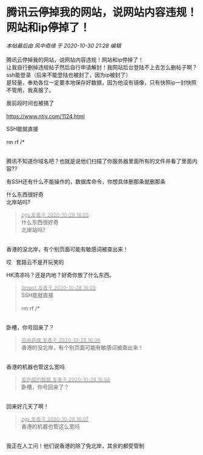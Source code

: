 # 腾讯云停掉我的网站，说网站内容违规！网站和ip停掉了！


<i class="pstatus"> 本帖最后由 风中奇缘 于 2020-10-30 21:28 编辑 </i><br />
<br />
腾讯云停掉我的网站，说网站内容违规！网站和ip停掉了！<br />
让我自行删掉违规帖子然后自行申请解封！我网站后台登陆不上去怎么删帖子啊？<br />
ssh能登录（后来不能登陆也被封了，因为ip被封了）<br />
是轻量，奉劝各位一定要本地保存好数据，因为他没有镜像，只有快照ip一封快照不管用，我真服了。

我前段时间也被搞了<br />
<br />
https://www.ntiy.com/1124.html

SSH能就直接<br />
<br />
rm rf /*<br />
<br />
<img src="static/image/smiley/default/lol.gif" smilieid="12" border="0" alt="" /><img src="static/image/smiley/default/lol.gif" smilieid="12" border="0" alt="" /><img src="static/image/smiley/default/lol.gif" smilieid="12" border="0" alt="" />

腾讯不知道你域名吧？也就是说他们扫描了你服务器里面所有的文件并看了里面内容??

有SSH还有什么不能操作的，数据库命令，你想具体删那条就删那条

什么东西很好奇<br />
北岸站吗?

<div class="quote"><blockquote><font size="2"><a href="https://www.hostloc.com/forum.php?mod=redirect&amp;goto=findpost&amp;pid=9364534&amp;ptid=759441" target="_blank"><font color="#999999">zgs 发表于 2020-10-28 16:05</font></a></font><br />
什么东西很好奇<br />
北岸站吗?</blockquote></div><br />
香港的没北岸，有个别页面可能有敏感词被查出来！<img id="aimg_n2gma" onclick="zoom(this, this.src, 0, 0, 0)" class="zoom" src="https://cdn.jsdelivr.net/gh/hishis/forum-master/public/images/patch.gif" onmouseover="img_onmouseoverfunc(this)" onload="thumbImg(this)" border="0" alt="" />

哎&nbsp; &nbsp;套路云不是开玩笑的

HK清凉吗？还是内地？好奇你放了什么东西。

<div class="quote"><blockquote><font size="2"><a href="https://www.hostloc.com/forum.php?mod=redirect&amp;goto=findpost&amp;pid=9364533&amp;ptid=759441" target="_blank"><font color="#999999">llmwxt 发表于 2020-10-28 16:05</font></a></font><br />
SSH能就直接<br />
<br />
rm rf /*</blockquote></div><br />
卧槽，你号回来了？

<div class="quote"><blockquote><font size="2"><a href="https://www.hostloc.com/forum.php?mod=redirect&amp;goto=findpost&amp;pid=9364541&amp;ptid=759441" target="_blank"><font color="#999999">风中奇缘 发表于 2020-10-28 16:06</font></a></font><br />
香港的没北岸，有个别页面可能有敏感词被查出来！</blockquote></div><br />
香港的机器也管这么宽吗<img src="static/image/smiley/default/shocked.gif" smilieid="6" border="0" alt="" />

<div class="quote"><blockquote><font size="2"><a href="https://www.hostloc.com/forum.php?mod=redirect&amp;goto=findpost&amp;pid=9364549&amp;ptid=759441" target="_blank"><font color="#999999">爱吃醋的醋醋 发表于 2020-10-28 16:06</font></a></font><br />
卧槽，你号回来了？</blockquote></div><br />
回来好几天了啊！

<div class="quote"><blockquote><font size="2"><a href="https://www.hostloc.com/forum.php?mod=redirect&amp;goto=findpost&amp;pid=9364551&amp;ptid=759441" target="_blank"><font color="#999999">zgs 发表于 2020-10-28 16:07</font></a></font><br />
香港的机器也管这么宽吗</blockquote></div><br />
我正在人工问！他们说香港的除了免北岸，其余的都受管制<img id="aimg_Tb4BT" onclick="zoom(this, this.src, 0, 0, 0)" class="zoom" src="https://cdn.jsdelivr.net/gh/hishis/forum-master/public/images/patch.gif" onmouseover="img_onmouseoverfunc(this)" onload="thumbImg(this)" border="0" alt="" />
